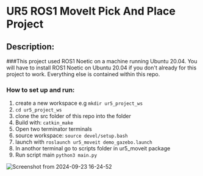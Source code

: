 # UR5 ROS1 MoveIt Pick And Place Project
## Description: 
###This project used ROS1 Noetic on a machine running Ubuntu 20.04.
You will have to install ROS1 Noetic on Ubuntu 20.04 if you don't already for this project to work.
Everything else is contained within this repo.

### How to set up and run:
1. create a new workspace e.g `mkdir ur5_project_ws`
2. `cd ur5_project_ws`
3. clone the src folder of this repo into the folder
4. Build with: `catkin_make`
5. Open two terminator terminals
6. source workspace: `source devel/setup.bash`
7. launch with `roslaunch ur5_moveit demo_gazebo.launch`
8. In anothor terminal go to scripts folder in ur5_moveit package
9. Run script main `python3 main.py`

![Screenshot from 2024-09-23 16-24-52](https://github.com/user-attachments/assets/55b7154a-a06e-4c98-aff2-a83aba658158)


   
